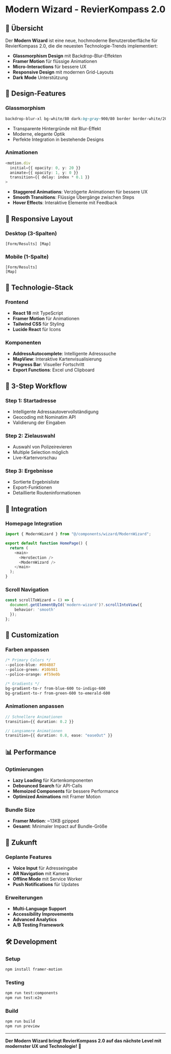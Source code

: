 # Modern Wizard - RevierKompass 2.0

## 🚀 Übersicht

Der **Modern Wizard** ist eine neue, hochmoderne Benutzeroberfläche für RevierKompass 2.0, die die neuesten Technologie-Trends implementiert:

- **Glassmorphism Design** mit Backdrop-Blur-Effekten
- **Framer Motion** für flüssige Animationen
- **Micro-Interactions** für bessere UX
- **Responsive Design** mit modernen Grid-Layouts
- **Dark Mode** Unterstützung

## 🎨 Design-Features

### Glassmorphism
```css
backdrop-blur-xl bg-white/80 dark:bg-gray-900/80 border border-white/20
```
- Transparente Hintergründe mit Blur-Effekt
- Moderne, elegante Optik
- Perfekte Integration in bestehende Designs

### Animationen
```typescript
<motion.div
  initial={{ opacity: 0, y: 20 }}
  animate={{ opacity: 1, y: 0 }}
  transition={{ delay: index * 0.1 }}
>
```
- **Staggered Animations**: Verzögerte Animationen für bessere UX
- **Smooth Transitions**: Flüssige Übergänge zwischen Steps
- **Hover Effects**: Interaktive Elemente mit Feedback

## 📱 Responsive Layout

### Desktop (3-Spalten)
```
[Form/Results] [Map]
```

### Mobile (1-Spalte)
```
[Form/Results]
[Map]
```

## 🔧 Technologie-Stack

### Frontend
- **React 18** mit TypeScript
- **Framer Motion** für Animationen
- **Tailwind CSS** für Styling
- **Lucide React** für Icons

### Komponenten
- **AddressAutocomplete**: Intelligente Adresssuche
- **MapView**: Interaktive Kartenvisualisierung
- **Progress Bar**: Visueller Fortschritt
- **Export Functions**: Excel und Clipboard

## 🎯 3-Step Workflow

### Step 1: Startadresse
- Intelligente Adressautovervollständigung
- Geocoding mit Nominatim API
- Validierung der Eingaben

### Step 2: Zielauswahl
- Auswahl von Polizeirevieren
- Multiple Selection möglich
- Live-Kartenvorschau

### Step 3: Ergebnisse
- Sortierte Ergebnisliste
- Export-Funktionen
- Detaillierte Routeninformationen

## 🚀 Integration

### Homepage Integration
```typescript
import { ModernWizard } from "@/components/wizard/ModernWizard";

export default function HomePage() {
  return (
    <main>
      <HeroSection />
      <ModernWizard />
    </main>
  );
}
```

### Scroll Navigation
```typescript
const scrollToWizard = () => {
  document.getElementById('modern-wizard')?.scrollIntoView({ 
    behavior: 'smooth' 
  });
};
```

## 🎨 Customization

### Farben anpassen
```css
/* Primary Colors */
--police-blue: #004B87
--police-green: #10b981
--police-orange: #f59e0b

/* Gradients */
bg-gradient-to-r from-blue-600 to-indigo-600
bg-gradient-to-r from-green-600 to-emerald-600
```

### Animationen anpassen
```typescript
// Schnellere Animationen
transition={{ duration: 0.2 }}

// Langsamere Animationen
transition={{ duration: 0.8, ease: "easeOut" }}
```

## 📊 Performance

### Optimierungen
- **Lazy Loading** für Kartenkomponenten
- **Debounced Search** für API-Calls
- **Memoized Components** für bessere Performance
- **Optimized Animations** mit Framer Motion

### Bundle Size
- **Framer Motion**: ~13KB gzipped
- **Gesamt**: Minimaler Impact auf Bundle-Größe

## 🔮 Zukunft

### Geplante Features
- **Voice Input** für Adresseingabe
- **AR Navigation** mit Kamera
- **Offline Mode** mit Service Worker
- **Push Notifications** für Updates

### Erweiterungen
- **Multi-Language Support**
- **Accessibility Improvements**
- **Advanced Analytics**
- **A/B Testing Framework**

## 🛠️ Development

### Setup
```bash
npm install framer-motion
```

### Testing
```bash
npm run test:components
npm run test:e2e
```

### Build
```bash
npm run build
npm run preview
```

---

**Der Modern Wizard bringt RevierKompass 2.0 auf das nächste Level mit modernster UX und Technologie!** 🎉 
